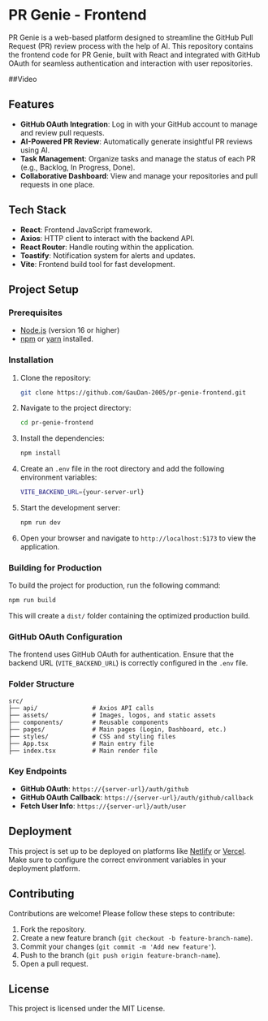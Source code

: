 # PR Genie - Frontend

PR Genie is a web-based platform designed to streamline the GitHub Pull Request (PR) review process with the help of AI. This repository contains the frontend code for PR Genie, built with React and integrated with GitHub OAuth for seamless authentication and interaction with user repositories.

##Video



## Features

- **GitHub OAuth Integration**: Log in with your GitHub account to manage and review pull requests.
- **AI-Powered PR Review**: Automatically generate insightful PR reviews using AI.
- **Task Management**: Organize tasks and manage the status of each PR (e.g., Backlog, In Progress, Done).
- **Collaborative Dashboard**: View and manage your repositories and pull requests in one place.

## Tech Stack

- **React**: Frontend JavaScript framework.
- **Axios**: HTTP client to interact with the backend API.
- **React Router**: Handle routing within the application.
- **Toastify**: Notification system for alerts and updates.
- **Vite**: Frontend build tool for fast development.

## Project Setup

### Prerequisites

- [Node.js](https://nodejs.org/) (version 16 or higher)
- [npm](https://www.npmjs.com/) or [yarn](https://yarnpkg.com/) installed.

### Installation

1. Clone the repository:

   ```bash
   git clone https://github.com/GauDan-2005/pr-genie-frontend.git
   ```

2. Navigate to the project directory:

   ```bash
   cd pr-genie-frontend
   ```

3. Install the dependencies:

   ```bash
   npm install
   ```

4. Create an `.env` file in the root directory and add the following environment variables:

   ```bash
   VITE_BACKEND_URL={your-server-url}
   ```

5. Start the development server:

   ```bash
   npm run dev
   ```

6. Open your browser and navigate to `http://localhost:5173` to view the application.

### Building for Production

To build the project for production, run the following command:

```bash
npm run build
```

This will create a `dist/` folder containing the optimized production build.

### GitHub OAuth Configuration

The frontend uses GitHub OAuth for authentication. Ensure that the backend URL (`VITE_BACKEND_URL`) is correctly configured in the `.env` file.

### Folder Structure

```
src/
├── api/               # Axios API calls
├── assets/            # Images, logos, and static assets
├── components/        # Reusable components
├── pages/             # Main pages (Login, Dashboard, etc.)
├── styles/            # CSS and styling files
├── App.tsx            # Main entry file
├── index.tsx          # Main render file
```

### Key Endpoints

- **GitHub OAuth**: `https://{server-url}/auth/github`
- **GitHub OAuth Callback**: `https://{server-url}/auth/github/callback`
- **Fetch User Info**: `https://{server-url}/auth/user`

## Deployment

This project is set up to be deployed on platforms like [Netlify](https://www.netlify.com/) or [Vercel](https://vercel.com/). Make sure to configure the correct environment variables in your deployment platform.

## Contributing

Contributions are welcome! Please follow these steps to contribute:

1. Fork the repository.
2. Create a new feature branch (`git checkout -b feature-branch-name`).
3. Commit your changes (`git commit -m 'Add new feature'`).
4. Push to the branch (`git push origin feature-branch-name`).
5. Open a pull request.

## License

This project is licensed under the MIT License.
